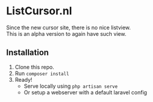 # ListCursor.nl
Since the new cursor site, there is no nice listview.  
This is an alpha version to again have such view.

## Installation
1. Clone this repo.
2. Run `composer install`
3. Ready!
   * Serve locally using `php artisan serve`
   * Or setup a webserver with a default laravel config

